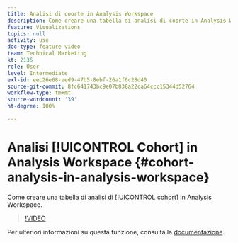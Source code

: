 ```yaml
---
title: Analisi di coorte in Analysis Workspace
description: Come creare una tabella di analisi di coorte in Analysis Workspace.
feature: Visualizations
topics: null
activity: use
doc-type: feature video
team: Technical Marketing
kt: 2135
role: User
level: Intermediate
exl-id: eec26e68-eed9-47b5-8ebf-26a1f6c28d40
source-git-commit: 8fc641743bc9e07b838a22ca64ccc15344d52764
workflow-type: tm+mt
source-wordcount: '39'
ht-degree: 100%

---
```


# Analisi [!UICONTROL Cohort] in Analysis Workspace {#cohort-analysis-in-analysis-workspace}

Come creare una tabella di analisi di [!UICONTROL cohort] in Analysis Workspace.

>[!VIDEO](https://video.tv.adobe.com/v/3430074/?quality=12&learn=on&captions=ita)

Per ulteriori informazioni su questa funzione, consulta la [documentazione](https://experienceleague.adobe.com/docs/analytics/analyze/analysis-workspace/visualizations/cohort-table/cohort-analysis.html?lang=it).
